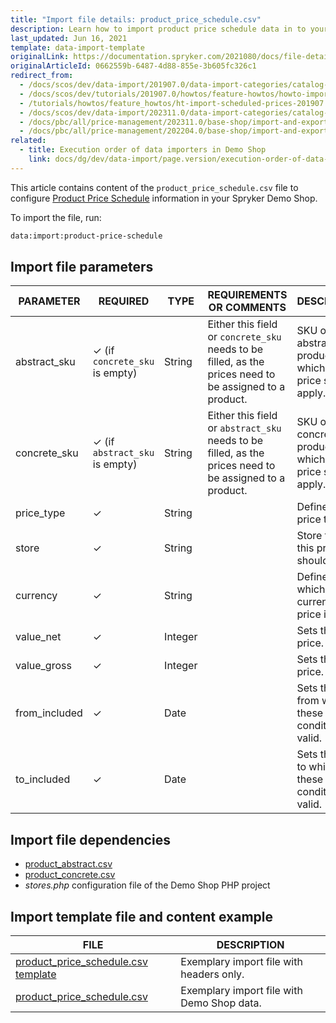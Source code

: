 ```yaml
---
title: "Import file details: product_price_schedule.csv"
description: Learn how to import product price schedule data in to your Spryker project using the product price schedule csv file.
last_updated: Jun 16, 2021
template: data-import-template
originalLink: https://documentation.spryker.com/2021080/docs/file-details-product-price-schedulecsv
originalArticleId: 0662559b-6487-4d88-855e-3b605fc326c1
redirect_from:
  - /docs/scos/dev/data-import/201907.0/data-import-categories/catalog-setup/pricing/file-details-product-price-schedule.csv.html
  - /docs/scos/dev/tutorials/201907.0/howtos/feature-howtos/howto-import-scheduled-prices.html
  - /tutorials/howtos/feature_howtos/ht-import-scheduled-prices-201907.htm
  - /docs/scos/dev/data-import/202311.0/data-import-categories/catalog-setup/pricing/file-details-product-price-schedule.csv.html
  - /docs/pbc/all/price-management/202311.0/base-shop/import-and-export-data/file-details-product-price-schedule.csv.html
  - /docs/pbc/all/price-management/202204.0/base-shop/import-and-export-data/import-file-details-product-price-schedule.csv.html
related:
  - title: Execution order of data importers in Demo Shop
    link: docs/dg/dev/data-import/page.version/execution-order-of-data-importers.html
---
```


This article contains content of the `product_price_schedule.csv` file to configure [Product Price Schedule](/docs/pbc/all/price-management/{{site.version}}/base-shop/scheduled-prices-feature-overview.html) information in your Spryker Demo Shop.

To import the file, run:

```bash
data:import:product-price-schedule
```

## Import file parameters



| PARAMETER | REQUIRED | TYPE | REQUIREMENTS OR COMMENTS | DESCRIPTION |
| --- | --- | --- | --- | --- |
| abstract_sku | &check; (if `concrete_sku` is empty) | String | Either this field or `concrete_sku` needs to be filled, as the prices need to be assigned to a product. | SKU of the abstract product to which the price should apply. |
| concrete_sku | &check; (if `abstract_sku` is empty) | String | Either this field or `abstract_sku` needs to be filled, as the prices need to be assigned to a product. | SKU of the concrete product to which the price should apply. |
| price_type | &check; | String |  | Defines the price type. |
| store | &check; | String |  | Store to which this price should apply. |
| currency | &check; | String |  | Defines in which currency the price is. |
| value_net | &check; | Integer |  | Sets the net price. |
| value_gross | &check; | Integer |  | Sets the gross price. |
| from_included | &check; | Date |  | Sets the date from which these price conditions are valid. |
| to_included | &check; | Date |  | Sets the date to which these price conditions are valid. |

## Import file dependencies



- [product_abstract.csv](/docs/pbc/all/product-information-management/{{site.version}}/base-shop/import-and-export-data/products-data-import/import-file-details-product-abstract.csv.html)
- [product_concrete.csv](/docs/pbc/all/product-information-management/{{site.version}}/base-shop/import-and-export-data/products-data-import/import-file-details-product-concrete.csv.html)
- *stores.php* configuration file of the Demo Shop PHP project

## Import template file and content example



| FILE | DESCRIPTION |
| --- | --- |
| [product_price_schedule.csv template](https://spryker.s3.eu-central-1.amazonaws.com/docs/Developer+Guide/Back-End/Data+Manipulation/Data+Ingestion/Data+Import/Data+Import+Categories/Catalog+Setup/Pricing/Template+product_price_schedule.csv) | Exemplary import file with headers only. |
| [product_price_schedule.csv](https://spryker.s3.eu-central-1.amazonaws.com/docs/Developer+Guide/Back-End/Data+Manipulation/Data+Ingestion/Data+Import/Data+Import+Categories/Catalog+Setup/Pricing/product_price_schedule.csv) | Exemplary import file with Demo Shop data. |
